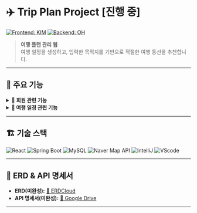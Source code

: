 # ✈️ Trip Plan Project [진행 중]
[![Frontend: KIM](https://img.shields.io/badge/Frontend-KIMKYOYEON-blue)](https://github.com/gyoyeon-kim)
[![Backend: OH](https://img.shields.io/badge/Backend-OHHYESEUNG-green)](https://github.com/aovor)
> **여행 플랜 관리 웹**  
> 여행 일정을 생성하고, 입력한 목적지를 기반으로 적절한 여행 동선을 추천합니다.


---


## 🎯 주요 기능
<details>
  <summary><strong>👤 회원 관련 기능</strong></summary>

  - **회원 가입 및 탈퇴**
    - 이름, 아이디, 비밀번호 입력
    - 아이디 중복 확인
    - 이메일 인증 (중복 가입 방지)
  - **로그인 및 로그아웃**
    - 로그인 시 세션 유지
    - 로그아웃 시 세션 삭제
  - **회원 정보 수정**
    - 아이디, 이름 수정 불가
    - 이메일, 비밀번호 수정 가능 (이메일 변경 시 재인증 필요)
    - 변경 전 비밀번호 입력을 통한 본인 인증
  - **SNS 회원가입 및 로그인**
</details>

<details>
  <summary><strong>📍 여행 일정 관련 기능</strong></summary>

  - **여행 일정 생성**
    - 여행 이름, 날짜, 목적지, 세부 일정 추가
    - 입력된 목적지를 기반으로 거리순으로 동선 추천
  - **여행 일정 수정**
    - 일정 및 목적지 수정 가능
    - 일정 공유 멤버 추가/삭제 (권한 설정 가능)
  - **여행 일정 삭제**
    - 일정 삭제 시 공유 멤버 일정에서도 자동 삭제
  - **후기 작성**
    - 이용 인증 후 후기 작성 (영수증 인증 또는 이용 사진 업로드)
</details>


---


## 🏗️ 기술 스택
![React](https://img.shields.io/badge/React-61DAFB?logo=react&logoColor=white)
![Spring Boot](https://img.shields.io/badge/SpringBoot-6DB33F?logo=spring&logoColor=white)
![MySQL](https://img.shields.io/badge/MySQL-4479A1?logo=mysql&logoColor=white)
![Naver Map API](https://img.shields.io/badge/NaverMap-03C75A?logo=naver&logoColor=white)
![IntelliJ](https://img.shields.io/badge/IntelliJ-000000?logo=intellij-idea&logoColor=white)
![VScode](https://img.shields.io/badge/VSCode-007ACC?logo=visualstudiocode&logoColor=white)


---


## 📌 ERD & API 명세서
- **ERD(미완성):** [🔗 ERDCloud](https://www.erdcloud.com/d/oDeFHEKHeYieQ2Mxa)
- **API 명세서(미완성):** [📄 Google Drive](https://drive.google.com/file/d/1zxGzOyzVSTWIOZZwXxDZJ8FlJ89dGd_f/view?usp=drive_link)


---

